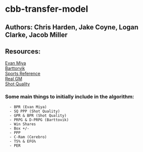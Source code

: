 # cbb-transfer-model

## Authors: Chris Harden, Jake Coyne, Logan Clarke, Jacob Miller

## Resources: 
[Evan Miya](https://evanmiya.com/)  
[Barttorvik](https://barttorvik.com/playerstat.php?link=y&year=2021&start=20201101&end=20210501)  
[Sports Reference](https://www.sports-reference.com/cbb/)  
[Real GM](https://basketball.realgm.com/ncaa/stats)  
[Shot Quality](https://shotquality.com/player-stats)  

### Some main things to initially include in the algorithm:
```
  - BPR (Evan Miya)
  - SQ PPP (Shot Quality)
  - GPR & BPR (Shot Quality)
  - PRPG & D-PRPG (Barttovik)
  - Win Shares
  - Box +/-
  - PPP
  - C-Ram (Cerebro)
  - TS% & EFG%
  - PER
```


